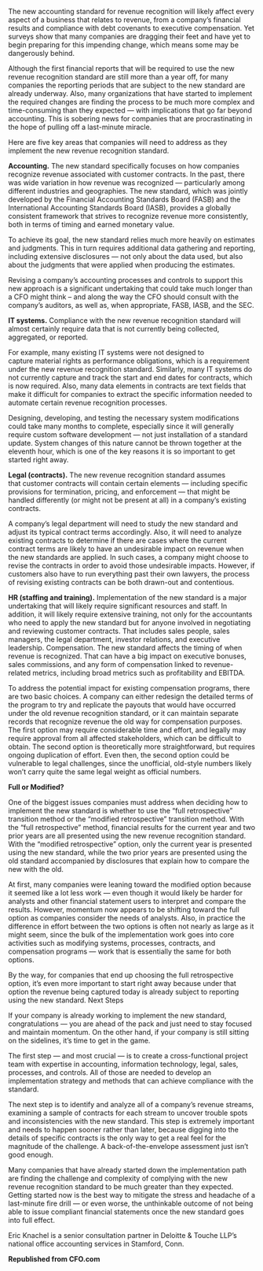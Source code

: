 <html>
  <head>
  </head>
  <body>
    <p>The new accounting standard for revenue recognition will likely affect every aspect of a business that relates to revenue, from a company’s financial results and compliance with debt covenants to executive compensation. Yet surveys show that many companies are dragging their feet and have yet to begin preparing for this impending change, which means some may be dangerously behind.
</p> <p>Although the first financial reports that will be required to use the new revenue recognition standard are still more than a year off, for many companies the reporting periods that are subject to the new standard are already underway. Also, many organizations that have started to implement the required changes are finding the process to be much more complex and time-consuming than they expected — with implications that go far beyond accounting. This is sobering news for companies that are procrastinating in the hope of pulling off a last-minute miracle.</p>
<p>Here are five key areas that companies will need to address as they implement the new revenue recognition standard.
</p>
<p><strong>Accounting.</strong> The new standard specifically focuses on how companies recognize revenue associated with customer contracts. In the past, there was wide variation in how revenue was recognized — particularly among different industries and geographies. The new standard, which was jointly developed by the Financial Accounting Standards Board (FASB) and the International Accounting Standards Board (IASB), provides a globally consistent framework that strives to recognize revenue more consistently, both in terms of timing and earned monetary value.</p>
<p> To achieve its goal, the new standard relies much more heavily on estimates and judgments. This in turn requires additional data gathering and reporting, including extensive disclosures — not only about the data used, but also about the judgments that were applied when producing the estimates.</p>
<p>Revising a company’s accounting processes and controls to support this new approach is a significant undertaking that could take much longer than a CFO might think – and along the way the CFO should consult with the company’s auditors, as well as, when appropriate, FASB, IASB, and the SEC.</p>
<p><strong>IT systems.</strong> Compliance with the new revenue recognition standard will almost certainly require data that is not currently being collected, aggregated, or reported.

For example, many existing IT systems were not designed to capture material rights as performance obligations, which is a requirement under the new revenue recognition standard. Similarly, many IT systems do not currently capture and track the start and end dates for contracts, which is now required. Also, many data elements in contracts are text fields that make it difficult for companies to extract the specific information needed to automate certain revenue recognition processes.</p>

Designing, developing, and testing the necessary system modifications could take many months to complete, especially since it will generally require custom software development — not just installation of a standard update.
System changes of this nature cannot be thrown together at the eleventh hour, which is one of the key reasons it is so important to get started right away.

<strong>Legal (contracts).</strong> The new revenue recognition standard assumes that customer contracts will contain certain elements — including specific provisions for termination, pricing, and enforcement — that might be handled differently (or might not be present at all) in a company’s existing contracts.

A company’s legal department will need to study the new standard and adjust its typical contract terms accordingly. Also, it will need to analyze existing contracts to determine if there are cases where the current contract terms are likely to have an undesirable impact on revenue when the new standards are applied. In such cases, a company might choose to revise the contracts in order to avoid those undesirable impacts. However, if customers also have to run everything past their own lawyers, the process of revising existing contracts can be both drawn-out and contentious.

<strong>HR (staffing and training).</strong> Implementation of the new standard is a major undertaking that will likely require significant resources and staff. In addition, it will likely require extensive training, not only for the accountants who need to apply the new standard but for anyone involved in negotiating and reviewing customer contracts. That includes sales people, sales managers, the legal department, investor relations, and executive leadership.
Compensation. The new standard affects the timing of when revenue is recognized. That can have a big impact on executive bonuses, sales commissions, and any form of compensation linked to revenue-related metrics, including broad metrics such as profitability and EBITDA.

To address the potential impact for existing compensation programs, there are two basic choices. A company can either redesign the detailed terms of the program to try and replicate the payouts that would have occurred under the old revenue recognition standard, or it can maintain separate records that recognize revenue the old way for compensation purposes.
The first option may require considerable time and effort, and legally may require approval from all affected stakeholders, which can be difficult to obtain. The second option is theoretically more straightforward, but requires ongoing duplication of effort. Even then, the second option could be vulnerable to legal challenges, since the unofficial, old-style numbers likely won’t carry quite the same legal weight as official numbers.

<strong>Full or Modified?</strong>

One of the biggest issues companies must address when deciding how to implement the new standard is whether to use the “full retrospective” transition method or the “modified retrospective” transition method. With the “full retrospective” method, financial results for the current year and two prior years are all presented using the new revenue recognition standard. With the “modified retrospective” option, only the current year is presented using the new standard, while the two prior years are presented using the old standard accompanied by disclosures that explain how to compare the new with the old.

At first, many companies were leaning toward the modified option because it seemed like a lot less work — even though it would likely be harder for analysts and other financial statement users to interpret and compare the results. However, momentum now appears to be shifting toward the full option as companies consider the needs of analysts. Also, in practice the difference in effort between the two options is often not nearly as large as it might seem, since the bulk of the implementation work goes into core activities such as modifying systems, processes, contracts, and compensation programs — work that is essentially the same for both options.

By the way, for companies that end up choosing the full retrospective option, it’s even more important to start right away because under that option the revenue being captured today is already subject to reporting using the new standard.
Next Steps

If your company is already working to implement the new standard, congratulations — you are ahead of the pack and just need to stay focused and maintain momentum. On the other hand, if your company is still sitting on the sidelines, it’s time to get in the game.

The first step — and most crucial — is to create a cross-functional project team with expertise in accounting, information technology, legal, sales, processes, and controls. All of those are needed to develop an implementation strategy and methods that can achieve compliance with the standard.

The next step is to identify and analyze all of a company’s revenue streams, examining a sample of contracts for each stream to uncover trouble spots and inconsistencies with the new standard. This step is extremely important and needs to happen sooner rather than later, because digging into the details of specific contracts is the only way to get a real feel for the magnitude of the challenge. A back-of-the-envelope assessment just isn’t good enough.

Many companies that have already started down the implementation path are finding the challenge and complexity of complying with the new revenue recognition standard to be much greater than they expected. Getting started now is the best way to mitigate the stress and headache of a last-minute fire drill — or even worse, the unthinkable outcome of not being able to issue compliant financial statements once the new standard goes into full effect.

Eric Knachel is a senior consultation partner in Deloitte & Touche LLP’s national office accounting services in Stamford, Conn.

<strong>Republished from CFO.com </strong> 


  </body>
</html>
